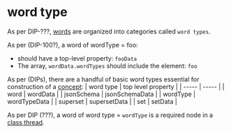 word type
=====

As per DIP-???, [words](word.md) are organized into categories called `word types`.

As per (DIP-100?), a word of wordType = foo:
- should have a top-level property: `fooData`
- The array, `wordData.wordTypes` should include the element: `foo`

As per (DIPs), there are a handful of basic word types essential for construction of a [concept](concept.md):
| word type | top level property |
| ----- | ----- |
| word | wordData |
| jsonSchema | jsonSchemaData |
| wordType | wordTypeData |
| superset | supersetData |
| set | setData |

As per DIP (???), a word of word type = `wordType` is a required node in a [class thread](classThread.md).
